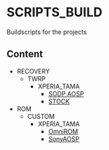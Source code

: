 # SCRIPTS_BUILD
Buildscripts for the projects

## Content
- RECOVERY
  - TWRP
    - XPERIA_TAMA
      - [SODP AOSP](RECOVERY/TWRP/XPERIA_TAMA/SODP/README.md)
      - [STOCK](RECOVERY/TWRP/XPERIA_TAMA/STOCK/README.md)
- ROM
  - CUSTOM
    - XPERIA_TAMA
      - [OmniROM](ROM/CUSTOM/XPERIA_TAMA/OmniROM/README.md)
      - [SonyAOSP](ROM/CUSTOM/XPERIA_TAMA/SonyAOSP/README.md)
